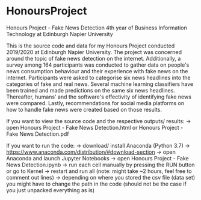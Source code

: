 # HonoursProject
Honours Project - Fake News Detection
4th year of Business Information Technology at Edinburgh Napier University

This is the source code and data for my Honours Project conducted 2019/2020 at Edinburgh Napier University. The project was concerned around the topic of fake news detection on the internet. Additionally, a survey among 164 participants was conducted to gather data on people's news consumption behaviour and their experience with fake news on the internet. Participants were asked to categorise six news headlines into the categories of fake and real news. Several machine learning classifiers have been trained and made predictions on the same six news headlines. Thereafter, humans' and the software's effectivity of identifying fake news were compared. Lastly, recommendations for social media platforms on how to handle fake news were created based on those results.

If you want to view the source code and the respective outputs/ results:
-> open Honours Project - Fake News Detection.html
or Honours Project - Fake News Detection.pdf

If you want to run the code:
	-> download/ install Anaconda (Python 3.7) -> https://www.anaconda.com/distribution/#download-section
	-> open Anaconda and launch Jupyter Notebooks
	-> open Honours Project - Fake News Detection.ipynb
	-> run each cell manually by pressing the RUN button or go to Kernel -> restart and run all (note: might take ~2 hours, feel free to comment out lines)
	-> depending on where you stored the csv file (data set) you might have to change the path in the code (should not be the case if you just unpacked everything as is)
